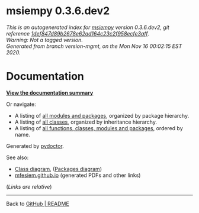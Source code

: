# msiempy 0.3.6.dev2

<!-- The mkdocs index to should show msiempy version in the header -->

*This is an autogenerated index for [msiempy](https://github.com/mfesiem/msiempy/) version 0.3.6.dev2, git reference [1def847d89b2678e62ad164c23c2f958ecfe3aff](https://github.com/mfesiem/msiempy/tree/1def847d89b2678e62ad164c23c2f958ecfe3aff)*.  
*Warning: Not a tagged version.*  
*Generated from branch version-mgmt, on the Mon Nov 16 00:02:15 EST 2020.*    

# Documentation

**[View the documentation summary](msiempy.html)** 

Or navigate: 

- A listing of [all modules and packages](moduleIndex.html), organized by package hierarchy.
- A listing of [all classes](classIndex.html), organized by inheritance hierarchy.
- A listing of [all functions, classes, modules and packages](nameIndex.html), ordered by name.

Generated by [pydoctor](https://github.com/twisted/pydoctor). 

See also: 

- [Class diagram](classes.png), ([Packages diagram](packages.png))
- [mfesiem.github.io](https://mfesiem.github.io) (generated PDFs and other links)  

(*Links are relative*)

***

Back to [GitHub | README](https://github.com/mfesiem/msiempy/)



